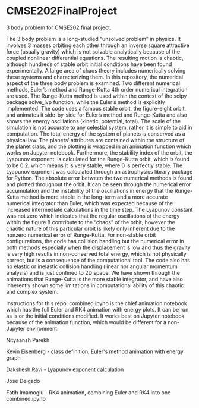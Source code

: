 # CMSE202FinalProject
3 body problem for CMSE202 final project.

  The 3 body problem is a long-studied “unsolved problem” in physics. It involves 3 masses orbiting each other through an inverse square attractive force (usually gravity) which is not solvable analytically because of the coupled nonlinear differential equations. The resulting motion is chaotic, although hundreds of stable orbit initial conditions have been found experimentally. A large area of chaos theory includes numerically solving these systems and characterizing them. In this repository, the numerical aspect of the three body problem is examined. Two different numerical methods, Euler’s method and Runge-Kutta 4th order numerical integration are used. The Runge-Kutta method is used within the context of the scipy package solve_ivp function, while the Euler’s method is explicitly implemented. The code uses a famous stable orbit, the figure-eight orbit, and animates it side-by-side for Euler’s method and Runge-Kutta and also shows the energy oscillations (kinetic, potential, total). The scale of the simulation is not accurate to any celestial system, rather it is simple to aid in computation. The total energy of the system of planets is conserved as a physical law. The planets’ attributes are contained within the structure of the planet class, and the plotting is wrapped in an animation function which works on Jupyter notebook. Furthermore, the stability index of the orbit, the Lyapunov exponent, is calculated for the Runge-Kutta orbit, which is found to be 0.2, which means it is very stable, where 0 is perfectly stable. The Lyapunov exponent was calculated through an astrophysics library package for Python. The absolute error between the two numerical methods is found and plotted throughout the orbit. It can be seen through the numerical error accumulation and the instability of the oscillations in energy that the Runge-Kutta method is more stable in the long-term and a more accurate numerical integrator than Euler, which was expected because of the increased intermediate calculations in the time step. The Lyapunov constant was not zero which indicates that the regular oscillations of the energy within the figure 8 contribute to the “chaos” of the orbit, however the chaotic nature of this particular orbit is likely only inherent due to the nonzero numerical error of Runge-Kutta. For non-stable orbit configurations, the code has collision handling but the numerical error in both methods especially when the displacement is low and thus the gravity is very high results in non-conserved total energy, which is not physically correct, but is a consequence of the computational tool. The code also has no elastic or inelastic collision handling (linear nor angular momentum analysis) and is just confined to 2D space. We have shown through the animations that Runge-Kutta is the more stable integrator, and have also inherently shown some limitations in computational ability of this chaotic and complex system. 

Instructions for this repo:
combined.ipynb is the chief animation notebook which has the full Euler and RK4 animation with energy plots. It can be run as is or the initial conditions modified. It works best on Jupyter notebook because of the animation function, which would be different for a non-Jupyter environment. 


Nityaansh Parekh

Kevin Eisenberg - class definition, Euler's method animation with energy graph 

Dakshesh Ravi - Lyapunov exponent calculation

Jose Delgado

Fatih Imamoglu - RK4 animation, combining Euler and RK4 into one combined.ipynb
